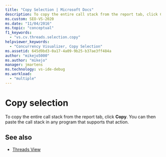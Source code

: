 ```yaml
---
title: "Copy Selection | Microsoft Docs"
description: To copy the entire call stack from the report tab, click Copy. You can then paste the call stack in any program that supports that action.
ms.custom: SEO-VS-2020
ms.date: "11/04/2016"
ms.topic: "conceptual"
f1_keywords:
  - "vs.cv.threads.selection.copy"
helpviewer_keywords:
  - "Concurrency Visualizer, Copy Selection"
ms.assetid: 645d9bd3-0a17-4a09-9b25-b37ae3ff484a
author: "mikejo5000"
ms.author: "mikejo"
manager: jmartens
ms.technology: vs-ide-debug
ms.workload:
  - "multiple"
---
```

# Copy selection
To copy the entire call stack from the report tab, click **Copy**. You can then paste the call stack in any program that supports that action.

## See also
- [Threads View](../profiling/threads-view-parallel-performance.md)